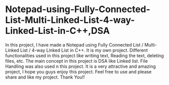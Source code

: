 # Notepad-using-Fully-Connected-List-Multi-Linked-List-4-way-Linked-List-in-C++,DSA
In this project, I have made a Notepad using Fully Connected List / Multi-Linked List / 4-way Linked List in C++. It is my own project. Different functionalities used in this project like writing text, Reading the text, deleting files, etc. The main concept in this project is DSA like Linked list. File Handling was also used n this project. It is a very attractive and amazing project, I hope you guys enjoy this project.  Feel free to use and please share and like my project.  Thank You!!

